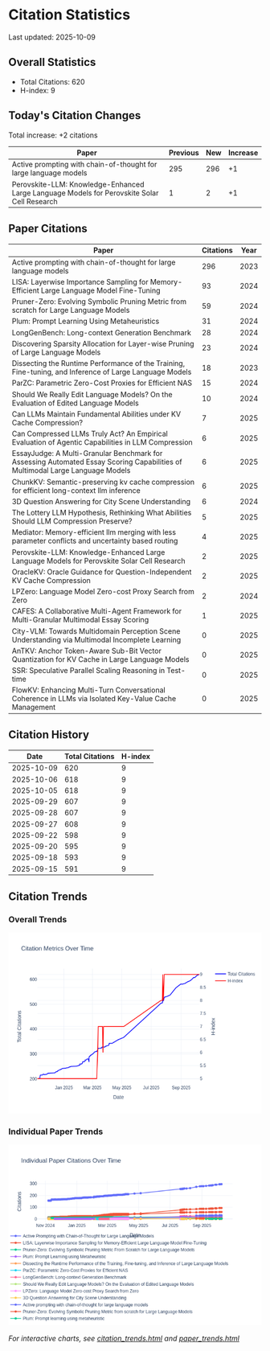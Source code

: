 # Citation Statistics

Last updated: 2025-10-09

## Overall Statistics
- Total Citations: 620
- H-index: 9

## Today's Citation Changes 

Total increase: +2 citations

| Paper | Previous | New | Increase |
| ----- | --------- | --- | -------- |
| Active prompting with chain-of-thought for large language models | 295 | 296 | +1 |
| Perovskite-LLM: Knowledge-Enhanced Large Language Models for Perovskite Solar Cell Research | 1 | 2 | +1 |

## Paper Citations

| Paper | Citations | Year |
| ----- | --------- | ---- |
| Active prompting with chain-of-thought for large language models | 296 | 2023 |
| LISA: Layerwise Importance Sampling for Memory-Efficient Large Language Model Fine-Tuning | 93 | 2024 |
| Pruner-Zero: Evolving Symbolic Pruning Metric from scratch for Large Language Models | 59 | 2024 |
| Plum: Prompt Learning Using Metaheuristics | 31 | 2024 |
| LongGenBench: Long-context Generation Benchmark | 28 | 2024 |
| Discovering Sparsity Allocation for Layer-wise Pruning of Large Language Models | 23 | 2024 |
| Dissecting the Runtime Performance of the Training, Fine-tuning, and Inference of Large Language Models | 18 | 2023 |
| ParZC: Parametric Zero-Cost Proxies for Efficient NAS | 15 | 2024 |
| Should We Really Edit Language Models? On the Evaluation of Edited Language Models | 10 | 2024 |
| Can LLMs Maintain Fundamental Abilities under KV Cache Compression? | 7 | 2025 |
| Can Compressed LLMs Truly Act? An Empirical Evaluation of Agentic Capabilities in LLM Compression | 6 | 2025 |
| EssayJudge: A Multi-Granular Benchmark for Assessing Automated Essay Scoring Capabilities of Multimodal Large Language Models | 6 | 2025 |
| ChunkKV: Semantic-preserving kv cache compression for efficient long-context llm inference | 6 | 2025 |
| 3D Question Answering for City Scene Understanding | 6 | 2024 |
| The Lottery LLM Hypothesis, Rethinking What Abilities Should LLM Compression Preserve? | 5 | 2025 |
| Mediator: Memory-efficient llm merging with less parameter conflicts and uncertainty based routing | 4 | 2025 |
| Perovskite-LLM: Knowledge-Enhanced Large Language Models for Perovskite Solar Cell Research | 2 | 2025 |
| OracleKV: Oracle Guidance for Question-Independent KV Cache Compression | 2 | 2025 |
| LPZero: Language Model Zero-cost Proxy Search from Zero | 2 | 2024 |
| CAFES: A Collaborative Multi-Agent Framework for Multi-Granular Multimodal Essay Scoring | 1 | 2025 |
| City-VLM: Towards Multidomain Perception Scene Understanding via Multimodal Incomplete Learning | 0 | 2025 |
| AnTKV: Anchor Token-Aware Sub-Bit Vector Quantization for KV Cache in Large Language Models | 0 | 2025 |
| SSR: Speculative Parallel Scaling Reasoning in Test-time | 0 | 2025 |
| FlowKV: Enhancing Multi-Turn Conversational Coherence in LLMs via Isolated Key-Value Cache Management | 0 | 2025 |

## Citation History

| Date | Total Citations | H-index |
| ---- | --------------- | ------- |
| 2025-10-09 | 620 | 9 |
| 2025-10-06 | 618 | 9 |
| 2025-10-05 | 618 | 9 |
| 2025-09-29 | 607 | 9 |
| 2025-09-28 | 607 | 9 |
| 2025-09-27 | 608 | 9 |
| 2025-09-22 | 598 | 9 |
| 2025-09-20 | 595 | 9 |
| 2025-09-18 | 593 | 9 |
| 2025-09-15 | 591 | 9 |

## Citation Trends

### Overall Trends
![Citation Trends](citation_trends.png)

### Individual Paper Trends
![Paper Trends](paper_trends.png)

*For interactive charts, see [citation_trends.html](citation_trends.html) and [paper_trends.html](paper_trends.html)*